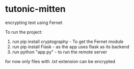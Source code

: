 # tutonic-mitten
encrypting text using Fernet

To run the project:
1. run pip install cryptography - To get the Fernet module
2. run pip install Flask - as the app uses flask as its backend
3. run python "app.py" - to run the remote server

for now only files with .txt extension can be encrypted
